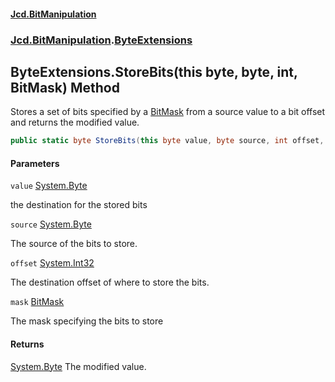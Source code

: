 #### [Jcd.BitManipulation](index.md 'index')

### [Jcd.BitManipulation](Jcd.BitManipulation.md 'Jcd.BitManipulation').[ByteExtensions](Jcd.BitManipulation.ByteExtensions.md 'Jcd.BitManipulation.ByteExtensions')

## ByteExtensions.StoreBits(this byte, byte, int, BitMask) Method

Stores a set of bits specified by a [BitMask](Jcd.BitManipulation.BitMask.md 'Jcd.BitManipulation.BitMask') from a source value to a bit offset and returns the modified
value.

```csharp
public static byte StoreBits(this byte value, byte source, int offset, Jcd.BitManipulation.BitMask mask);
```

#### Parameters

<a name='Jcd.BitManipulation.ByteExtensions.StoreBits(thisbyte,byte,int,Jcd.BitManipulation.BitMask).value'></a>

`value` [System.Byte](https://docs.microsoft.com/en-us/dotnet/api/System.Byte 'System.Byte')

the destination for the stored bits

<a name='Jcd.BitManipulation.ByteExtensions.StoreBits(thisbyte,byte,int,Jcd.BitManipulation.BitMask).source'></a>

`source` [System.Byte](https://docs.microsoft.com/en-us/dotnet/api/System.Byte 'System.Byte')

The source of the bits to store.

<a name='Jcd.BitManipulation.ByteExtensions.StoreBits(thisbyte,byte,int,Jcd.BitManipulation.BitMask).offset'></a>

`offset` [System.Int32](https://docs.microsoft.com/en-us/dotnet/api/System.Int32 'System.Int32')

The destination offset of where to store the bits.

<a name='Jcd.BitManipulation.ByteExtensions.StoreBits(thisbyte,byte,int,Jcd.BitManipulation.BitMask).mask'></a>

`mask` [BitMask](Jcd.BitManipulation.BitMask.md 'Jcd.BitManipulation.BitMask')

The mask specifying the bits to store

#### Returns

[System.Byte](https://docs.microsoft.com/en-us/dotnet/api/System.Byte 'System.Byte')
The modified value.